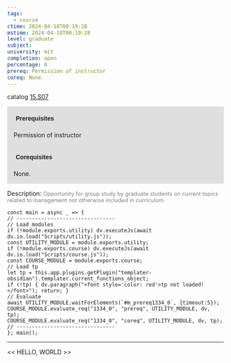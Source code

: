 ```yaml
---
tags:
  - course
ctime: 2024-04-18T00:19:28
mstime: 2024-04-18T00:19:28
level: graduate
subject: 
university: mit
completion: open
percentage: 0
prereq: Permission of instructor
coreq: None.
---
```


catalog [15.S07](http://student.mit.edu/catalog/m15c.html#15.S07)

<span style="display: block; padding: 15px; background-color: rgb(100, 100, 100, 0.2);"><font id="m_prereq1334_0" style="display: block; font-family: Arial, sans-serif; font-weight: bold; padding: 5px">Prerequisites</font><br><span id="prereq1334_0">Permission of instructor</span></span>
<span style="display: block; padding: 15px; background-color: rgb(100, 100, 100, 0.2);"><font id="m_coreq1334_0" style="display: block; font-family: Arial, sans-serif; font-weight: bold; padding: 5px">Corequisites</font><br><span id="coreq1334_0">None.</span></span>

<font style="">Description:</font>
<font style="color: grey; font-size: 0.8rem;">Opportunity for group study by graduate students on current topics related to management not otherwise included in curriculum.</font>

```dataviewjs
const main = async _ => {
// --------------------------------
// Load modules
if (!module.exports.utility) dv.executeJs(await dv.io.load("Scripts/utility.js"));
const UTILITY_MODULE = module.exports.utility;
if (!module.exports.course) dv.executeJs(await dv.io.load("Scripts/course.js"));
const COURSE_MODULE = module.exports.course;
// Load tp
let tp = this.app.plugins.getPlugin("templater-obsidian").templater.current_functions_object;
if (!tp) { dv.paragraph("<font style='color: red'>tp not loaded!</font>"); return; }
// Evaluate
await UTILITY_MODULE.waitForElements(`#m_prereq1334_0`, {timeout:5});
COURSE_MODULE.evaluate_req("1334_0", "prereq", UTILITY_MODULE, dv, tp);
COURSE_MODULE.evaluate_req("1334_0", "coreq", UTILITY_MODULE, dv, tp);
// --------------------------------
}; main();
```

---

<< HELLO, WORLD >>
